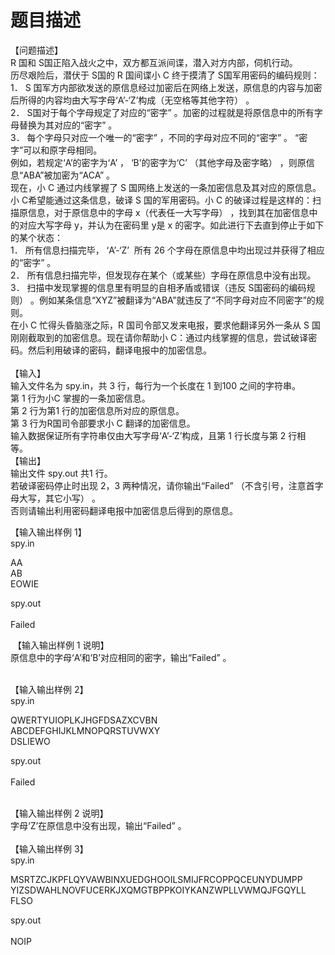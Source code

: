 # 题目描述


<p>
【问题描述】 <br/>
R 国和 S国正陷入战火之中，双方都互派间谍，潜入对方内部，伺机行动。 <br/>
历尽艰险后，潜伏于 S国的 R 国间谍小 C 终于摸清了 S国军用密码的编码规则： <br/>
1． S 国军方内部欲发送的原信息经过加密后在网络上发送，原信息的内容与加密后所得的内容均由大写字母‘A’-‘Z’构成（无空格等其他字符） 。 <br/>
2． S国对于每个字母规定了对应的“密字” 。加密的过程就是将原信息中的所有字母替换为其对应的“密字” 。 <br/>
3． 每个字母只对应一个唯一的“密字” ，不同的字母对应不同的“密字” 。 “密字”可以和原字母相同。 <br/>
例如，若规定‘A’的密字为‘A’ ， ‘B’的密字为‘C’ （其他字母及密字略） ，则原信息“ABA”被加密为“ACA” 。 <br/>
现在，小 C 通过内线掌握了 S 国网络上发送的一条加密信息及其对应的原信息。小 C希望能通过这条信息，破译 S 国的军用密码。小 C 的破译过程是这样的：扫描原信息，对于原信息中的字母 x（代表任一大写字母） ，找到其在加密信息中的对应大写字母 y，并认为在密码里 y是 x 的密字。如此进行下去直到停止于如下的某个状态：  <br/>
1． 所有信息扫描完毕， ‘A’-‘Z’  所有 26 个字母在原信息中均出现过并获得了相应的“密字” 。 <br/>
2． 所有信息扫描完毕，但发现存在某个（或某些）字母在原信息中没有出现。 <br/>
3． 扫描中发现掌握的信息里有明显的自相矛盾或错误（违反 S国密码的编码规则） 。例如某条信息“XYZ”被翻译为“ABA”就违反了“不同字母对应不同密字”的规则。  <br/>
在小 C 忙得头昏脑涨之际，R 国司令部又发来电报，要求他翻译另外一条从 S 国刚刚截取到的加密信息。现在请你帮助小 C：通过内线掌握的信息，尝试破译密码。然后利用破译的密码，翻译电报中的加密信息。 <br/>
 <br/>
【输入】 <br/>
输入文件名为 spy.in，共 3 行，每行为一个长度在 1 到100 之间的字符串。 <br/>
第 1 行为小C 掌握的一条加密信息。 <br/>
第 2 行为第1 行的加密信息所对应的原信息。 <br/>
第 3 行为R国司令部要求小 C 翻译的加密信息。 <br/>
输入数据保证所有字符串仅由大写字母‘A’-‘Z’构成，且第 1 行长度与第 2 行相等。  <br/>
【输出】 <br/>
输出文件 spy.out 共1 行。 <br/>
若破译密码停止时出现 2，3 两种情况，请你输出“Failed” （不含引号，注意首字母大写，其它小写） 。 <br/>
否则请输出利用密码翻译电报中加密信息后得到的原信息。 
</p>
<p>
【输入输出样例 1】 <br/>
spy.in
</p>
<p>
AA <br/>
AB<br/>
EOWIE
</p>
<p>
spy.out <br/>
<br/>
Failed
</p>
<p>
 【输入输出样例 1 说明】 <br/>
原信息中的字母‘A’和‘B’对应相同的密字，输出“Failed” 。 
</p>
<p>
<br/>
【输入输出样例 2】 <br/>
spy.in
</p>
<p>
QWERTYUIOPLKJHGFDSAZXCVBN <br/>
ABCDEFGHIJKLMNOPQRSTUVWXY <br/>
DSLIEWO
</p>
<p>
spy.out <br/>
<br/>
Failed
</p>
<p>
<br/>
【输入输出样例 2 说明】 <br/>
字母‘Z’在原信息中没有出现，输出“Failed” 。 <br/>
 <br/>
【输入输出样例 3】 <br/>
spy.in
</p>
<p>
MSRTZCJKPFLQYVAWBINXUEDGHOOILSMIJFRCOPPQCEUNYDUMPP<br/>
YIZSDWAHLNOVFUCERKJXQMGTBPPKOIYKANZWPLLVWMQJFGQYLL<br/>
FLSO
</p>
<p>
spy.out <br/>
<br/>
NOIP 
</p>
